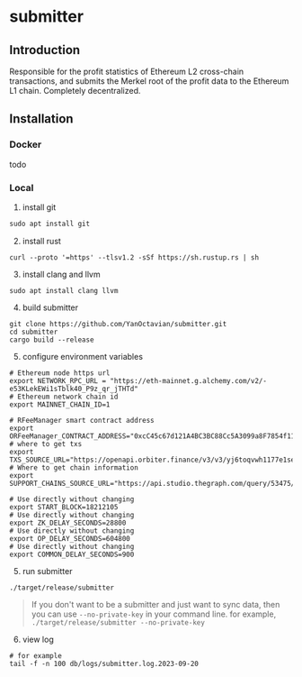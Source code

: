 # submitter

## Introduction

Responsible for the profit statistics of Ethereum L2 cross-chain transactions, 
and submits the Merkel root of the profit data to the Ethereum L1 chain. 
Completely decentralized.
## Installation

### Docker
todo

### Local

1. install git
```asm
sudo apt install git
```
2. install rust
```angular2html
curl --proto '=https' --tlsv1.2 -sSf https://sh.rustup.rs | sh
```
3. install clang and llvm
```angular2html
sudo apt install clang llvm
```

4. build submitter
```angular2html
git clone https://github.com/YanOctavian/submitter.git
cd submitter
cargo build --release
```
5. configure environment variables
```shell
# Ethereum node https url
export NETWORK_RPC_URL = "https://eth-mainnet.g.alchemy.com/v2/-e53KLekEWi1sTblk40_P9z_qr_jTHTd"
# Ethereum network chain id
export MAINNET_CHAIN_ID=1

# RFeeManager smart contract address
export ORFeeManager_CONTRACT_ADDRESS="0xcC45c67d121A4BC3BC88Cc5A3099a8F7854f11f6"
# where to get txs
export TXS_SOURCE_URL="https://openapi.orbiter.finance/v3/v3/yj6toqvwh1177e1sexfy0u1pxx5j8o47"
# Where to get chain information
export SUPPORT_CHAINS_SOURCE_URL="https://api.studio.thegraph.com/query/53475/dealer/version/latest"

# Use directly without changing
export START_BLOCK=18212105
# Use directly without changing
export ZK_DELAY_SECONDS=28800
# Use directly without changing
export OP_DELAY_SECONDS=604800
# Use directly without changing
export COMMON_DELAY_SECONDS=900
```
5. run submitter
```angular2html
./target/release/submitter
```
> If you don't want to be a submitter and just want to sync data, then you can use `--no-private-key` in your command line.
> for example, `./target/release/submitter --no-private-key`
6. view log
```shell
# for example
tail -f -n 100 db/logs/submitter.log.2023-09-20
```




